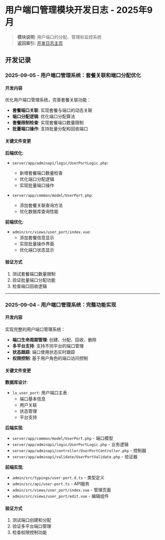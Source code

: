 # 用户端口管理模块开发日志 - 2025年9月

> **模块说明**: 用户端口的分配、管理和监控系统  
> **返回索引**: [开发日志主页](../../DEVELOPMENT_LOG.md)

## 开发记录

### 2025-09-05 - 用户端口管理系统：套餐关联和端口分配优化

#### 开发内容
优化用户端口管理系统，完善套餐关联功能：

- **套餐端口关联**: 实现套餐与端口的动态关联
- **端口分配逻辑**: 优化端口分配算法
- **套餐限制检查**: 实现套餐端口数量限制
- **批量端口操作**: 支持批量分配和回收端口

#### 关键文件变更

**后端优化**:
- `server/app/adminapi/logic/UserPortLogic.php`:
  - 新增套餐端口数量检查
  - 优化端口分配逻辑
  - 实现批量端口操作

- `server/app/common/model/UserPort.php`:
  - 添加套餐关联查询方法
  - 优化数据库查询性能

**前端优化**:
- `admin/src/views/user_port/index.vue`:
  - 添加套餐信息显示
  - 实现批量操作界面
  - 优化端口状态显示

#### 验证方式
1. 测试套餐端口数量限制
2. 验证批量端口分配功能
3. 检查端口回收逻辑

---

### 2025-09-04 - 用户端口管理系统：完整功能实现

#### 开发内容
实现完整的用户端口管理系统：

- **端口生命周期管理**: 创建、分配、回收、删除
- **多平台支持**: 支持不同平台的端口管理
- **状态跟踪**: 端口使用状态实时跟踪
- **权限控制**: 基于用户角色的端口访问控制

#### 关键文件变更

**数据库设计**:
- `la_user_port`: 用户端口主表
  - 端口基本信息
  - 用户关联
  - 状态管理
  - 平台支持

**后端实现**:
- `server/app/common/model/UserPort.php` - 端口模型
- `server/app/adminapi/logic/UserPortLogic.php` - 业务逻辑
- `server/app/adminapi/controller/UserPortController.php` - 控制器
- `server/app/adminapi/validate/UserPortValidate.php` - 验证器

**前端实现**:
- `admin/src/typings/user-port.d.ts` - 类型定义
- `admin/src/api/user-port.ts` - API服务
- `admin/src/views/user_port/index.vue` - 管理页面
- `admin/src/views/user_port/edit.vue` - 编辑组件

#### 验证方式
1. 测试端口创建和分配
2. 验证多平台端口管理
3. 检查权限控制功能